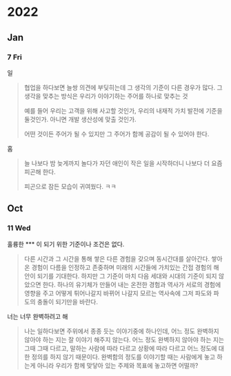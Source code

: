 # 2022

## Jan

### 7 Fri

일
> 협업을 하다보면 늘쌍 의견에 부딪히는데 그 생각의 기준이 다른 경우가 많다.
> 그 생각을 맞추는 방식은 우리가 이야기하는 주어를 하나로 맞추는 것
>
> 예를 들어 우리는 고객을 위해 사고할 것인가, 우리의 내재적 가치 발전에 기준을 둘것인가.
> 아니면 개발 생산성에 맞출 것인가.
>
> 어떤 것이든 주어가 될 수 있지만 그 주어가 함께 공감이 될 수 있어야 한다.

홈
> 늘 나보다 밤 늦게까지 놀다가 자던 애인이 작은 일을 시작하더니
> 나보다 더 요즘 피곤해 한다.
>
> 피곤으로 잠든 모습이 귀여웠다. ㅋㅋ


## Oct

### 11 Wed

훌륭한 *** 이 되기 위한 기준이나 조건은 없다.
> 다른 시간과 그 시간을 통해 쌓은 다른 경험을 갖으며 동시간대를 살아간다.
> 쌓아온 경험이 다름을 인정하고 존중하며 미래의 시간들에 가치있는 간접 경험의 해안이 되기를 기대한다.
> 하지만 그 기준이 마치 다음 세대와 시대의 기준이 되지 않았으면 한다.
> 하나의 유기체가 만들어 내는 온전한 경험과 역사가 서로의 경험에 영향을 주고
> 어떻게 튀어나갈지 바뀌어 나갈지 모르는 역사속에 그저 파도와 파도의 충돌이 되기만을 바란다.

너는 너무 완벽하려고 해
> 나는 일하다보면 주위에서 종종 듯는 이야기중에 하나인데,
> 어느 정도 완벽하지 않아야 하는 지는 잘 이야기 해주지 않는다.
> 어느 정도 완벽하지 않아야 하는 지는 그때 그때 다르고,
> 말하는 사람에 따라 다르고
> 상황에 따라 다르고
> 어느 정도에 대한 정의를 하지 않기 때문이다.
> 완벽함의 정도를 이야기할 때는 사람에게 놓고 하는게 아니라
> 우리가 함께 맞닿아 있는 주제와 목표에 놓고하면 어떨까?